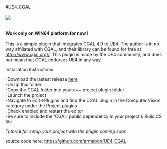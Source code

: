 #UE4_CGAL
</br></br>
<img src="http://swannmartinez.com/wp-content/uploads/2016/11/UE4Editor_2016-11-07_23-27-56.png"></br></br></br>
<b>Work only on WIN64 platform for now !</b></br></br>
This is a simple plugin that integrates CGAL 4.9 to UE4. The author is in no way affiliated with CGAL, and their library can be found for free at http://www.cgal.org//.  This plugin is made by the UE4 community, and does not mean that CGAL endorses UE4 in any way.</br>

Installation Instructions:</br>

-Download the lastest release <a href="https://github.com/armabon/UE4_CGAL/raw/master/Build/CGAL.zip">here</a></br>
-Unzip this folder</br>
-Copy the CGAL folder into your c++ project plugin folder</br>
-Launch the project</br>
-Navigate to Edit->Plugins and find the CGAL plugin in the Computer Vision category under the Project plugins</br>
-Check enabled and restart the editor</br>
-Be sure to include the 'CGAL' public dependency in your project's Build.CS file

<i>Tutorial for setup your project with the plugin coming soon</i>

source code here:
https://github.com/armabon/UE4_CGAL
